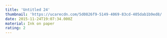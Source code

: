 ```yaml
---
title: 'Untitled 24'
thumbnail: 'https://ucarecdn.com/5d0826f9-5149-4069-83cd-405dab1b9ed8/'
date: 2015-11-24T19:07:34.000Z
material: Ink on paper
rating: 2
---
```

